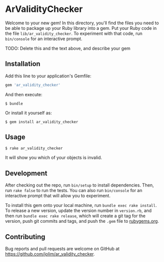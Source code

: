 # ArValidityChecker

Welcome to your new gem! In this directory, you'll find the files you need to be able to package up your Ruby library into a gem. Put your Ruby code in the file `lib/ar_validity_checker`. To experiment with that code, run `bin/console` for an interactive prompt.

TODO: Delete this and the text above, and describe your gem

## Installation

Add this line to your application's Gemfile:

```ruby
gem 'ar_validity_checker'
```

And then execute:

    $ bundle

Or install it yourself as:

    $ gem install ar_validity_checker

## Usage

    $ rake ar_validity_checker

It will show you which of your objects is invalid.

## Development

After checking out the repo, run `bin/setup` to install dependencies. Then, run `rake false` to run the tests. You can also run `bin/console` for an interactive prompt that will allow you to experiment.

To install this gem onto your local machine, run `bundle exec rake install`. To release a new version, update the version number in `version.rb`, and then run `bundle exec rake release`, which will create a git tag for the version, push git commits and tags, and push the `.gem` file to [rubygems.org](https://rubygems.org).

## Contributing

Bug reports and pull requests are welcome on GitHub at https://github.com/jolim/ar_validity_checker.

